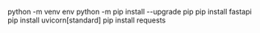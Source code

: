 python -m venv env
python -m pip install --upgrade pip
pip install fastapi
pip install uvicorn[standard]
pip install requests